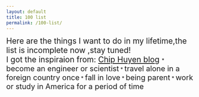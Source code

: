 ```yaml
---
layout: default
title: 100 list
permalink: /100-list/
---
```

<span style="font-size:21px;">
Here are the things I want to do in my lifetime,the list is incomplete now ,stay tuned!<br>
I got the inspiraion from:   <a href="https://huyenchip.com/list-100/">Chip Huyen blog</a>
</span>
* <span style="font-size:20px;"> become an engineer or scientist</span>
* <span style="font-size:20px;"> travel alone in a foreign country once</span>
* <span style="font-size:20px;">fall in love</span>
* <span style="font-size:20px;">being parent</span>
* <span style="font-size:20px;"> work or study in America for a period of time</span>
